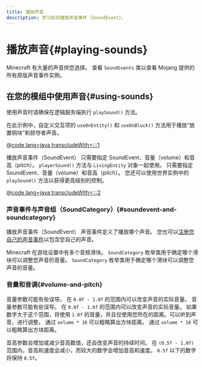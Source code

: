 ```yaml
---
title: 播放声音
description: 学习如何播放声音事件（SoundEvent）。
---
```


# 播放声音{#playing-sounds}

Minecraft 有大量的声音供您选择。 查看 `SoundEvents` 类以查看 Mojang 提供的所有原版声音事件实例。

## 在您的模组中使用声音{#using-sounds}

使用声音时请确保在逻辑服务端执行 `playSound()` 方法。

在此示例中，自定义交互项的 `useOnEntity()` 和 `useOnBlock()` 方法用于播放“放置铜块”和掠夺者声音。

@[code lang=java transcludeWith=:::1](@/reference/latest/src/main/java/com/example/docs/item/CustomSoundItem.java)

播放声音事件（SoundEvent） 只需要指定 SoundEvent、音量（volume）和音高（pitch）。 `playerSound()` 方法与 `LivingEntity` 对象一起使用。 只需要指定 SoundEvent、音量（volume）和音高（pitch）。 您还可以使用世界实例中的 `playSound()` 方法以获得更高级别的控制。

@[code lang=java transcludeWith=:::2](@/reference/latest/src/main/java/com/example/docs/item/CustomSoundItem.java)

### 声音事件与声音组（SoundCategory）{#soundevent-and-soundcategory}

播放声音事件（SoundEvent） 声音事件定义了播放哪个声音。 您也可以[注册您自己的声音事件](./custom)以包含您自己的声音。

Minecraft 在游戏设置中有多个音频滑块。 `SoundCategory` 枚举类用于确定哪个滑块可以调整您声音的音量。 `SoundCategory` 枚举类用于确定哪个滑块可以调整您声音的音量。

### 音量和音调{#volume-and-pitch}

音量参数可能有些误导。 在 `0.0f - 1.0f` 的范围内可以改变声音的实际音量。 音量参数可能有些误导。 在 `0.0f - 1.0f` 的范围内可以改变声音的实际音量。 如果数字大于这个范围，将使用 `1.0f` 的音量，并且仅使用您所在的距离。可以听到声音，进行调整。 通过 `volume * 16` 可以粗略算出方块距离。 通过 `volume * 16` 可以粗略算出方块距离。

音高参数会增加或减少音高数值，还会改变声音的持续时间。 在 `(0.5f - 1.0f)` 范围内，音高和速度会减小，而较大的数字会增加音高和速度。 `0.5f` 以下的数字将保持 `0.5f`。
